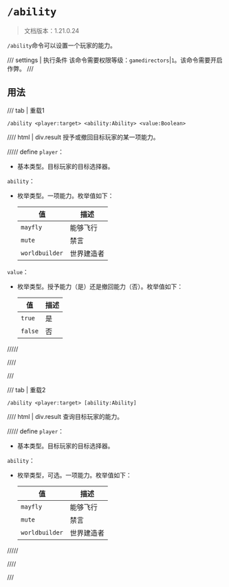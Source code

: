 # `/ability`

> 文档版本：1.21.0.24

`/ability`命令可以设置一个玩家的能力。

/// settings | 执行条件
该命令需要权限等级：`gamedirectors`|`1`。该命令需要开启作弊。
///

## 用法

/// tab | 重载1
```mcfunction
/ability <player:target> <ability:Ability> <value:Boolean>
```

//// html | div.result
授予或撤回目标玩家的某一项能力。

///// define
`player`：<!-- md:samp target -->

- 基本类型。目标玩家的目标选择器。

`ability`：<!-- md:samp Ability -->

- 枚举类型。一项能力。枚举值如下：

  |值|描述|
  |---|---|
  |`mayfly`|能够飞行|
  |`mute`|禁言|
  |`worldbuilder`|世界建造者|


`value`：<!-- md:samp Boolean -->

- 枚举类型。授予能力（是）还是撤回能力（否）。枚举值如下：

  |值|描述|
  |---|---|
  |`true`|是|
  |`false`|否|



/////

////

///

/// tab | 重载2
```mcfunction
/ability <player:target> [ability:Ability]
```

//// html | div.result
查询目标玩家的能力。

///// define
`player`：<!-- md:samp target -->

- 基本类型。目标玩家的目标选择器。

`ability`：<!-- md:samp Ability -->

- 枚举类型，可选。一项能力。枚举值如下：

  |值|描述|
  |---|---|
  |`mayfly`|能够飞行|
  |`mute`|禁言|
  |`worldbuilder`|世界建造者|



/////

////

///
